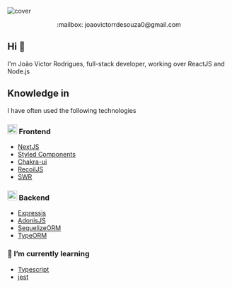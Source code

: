 ![cover](https://res.cloudinary.com/dqqrsraas/image/upload/v1612488638/Blue_and_White_Abstract_Technology_LinkedIn_Banner_4_odehqg.png)
<p align="center">:mailbox: joaovictorrdesouza0@gmail.com</p>


## Hi 👋
I'm João Victor Rodrigues, full-stack developer, working over ReactJS and Node.js

## Knowledge in
I have often used the following technologies

### <img src="https://res.cloudinary.com/dqqrsraas/image/upload/v1612490366/68747470733a2f2f692e6962622e636f2f3452484d6d4c512f72656163742e706e67_fdnkbq.png" width="22px"> Frontend
* [NextJS](https://nextjs.org/)
* [Styled Components](https://styled-components.com/)
* [Chakra-ui](https://chakra-ui.com/)
* [RecoilJS](https://recoiljs.org/)
* [SWR](https://swr.vercel.app/)
### <img src="https://res.cloudinary.com/dqqrsraas/image/upload/v1612490361/68747470733a2f2f692e6962622e636f2f7656786d794e322f6e6f64652e706e67_huiwo9.png" width="22px"> Backend
* [Expressjs](https://expressjs.com/)
* [AdonisJS](https://adonisjs.com/)
* [SequelizeORM](https://sequelize.org/)
* [TypeORM](https://typeorm.io)

### :book: I’m currently learning
* [Typescript](https://www.typescriptlang.org/)
* [jest](https://jestjs.io/)

